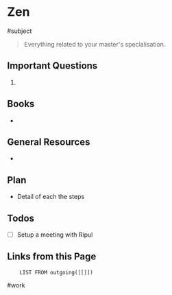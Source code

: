 # Zen
#subject

> Everything related to your master's specialisation.


## Important Questions
1. 

## Books
*

## General Resources
* 

## Plan
* Detail of each the steps


## Todos
- [ ] Setup a meeting with Ripul

## Links from this Page
```dataview  
	LIST FROM outgoing([[]])
```

#work
